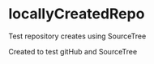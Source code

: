 # locallyCreatedRepo
Test repository creates using SourceTree

Created to test gitHub and SourceTree